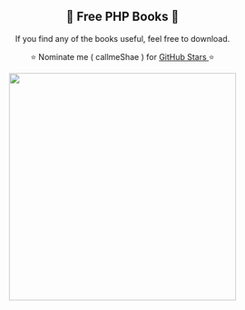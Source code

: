 <h2 align="center"> 📘 Free PHP Books 📘</h2>

<p align="center"> If you find any of the books useful, feel free to download.</p>
<p align="center"> ⭐ Nominate me ( callmeShae ) for <a href="https://stars.github.com/nominate/"> GitHub Stars </a>⭐

<p align="center"><img src="https://upload.wikimedia.org/wikipedia/commons/thumb/2/27/PHP-logo.svg/640px-PHP-logo.svg.png" width=400/></p>


